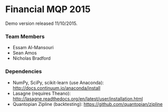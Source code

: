 # Financial MQP 2015

Demo version released 11/10/2015.

### Team Members
* Essam Al-Mansouri
* Sean Amos
* Nicholas Bradford

### Dependencies

* NumPy, SciPy, scikit-learn (use Anaconda): http://docs.continuum.io/anaconda/install
* Lasagne (requires Theano): http://lasagne.readthedocs.org/en/latest/user/installation.html
* Quantopian Zipline (backtesting): https://github.com/quantopian/zipline
